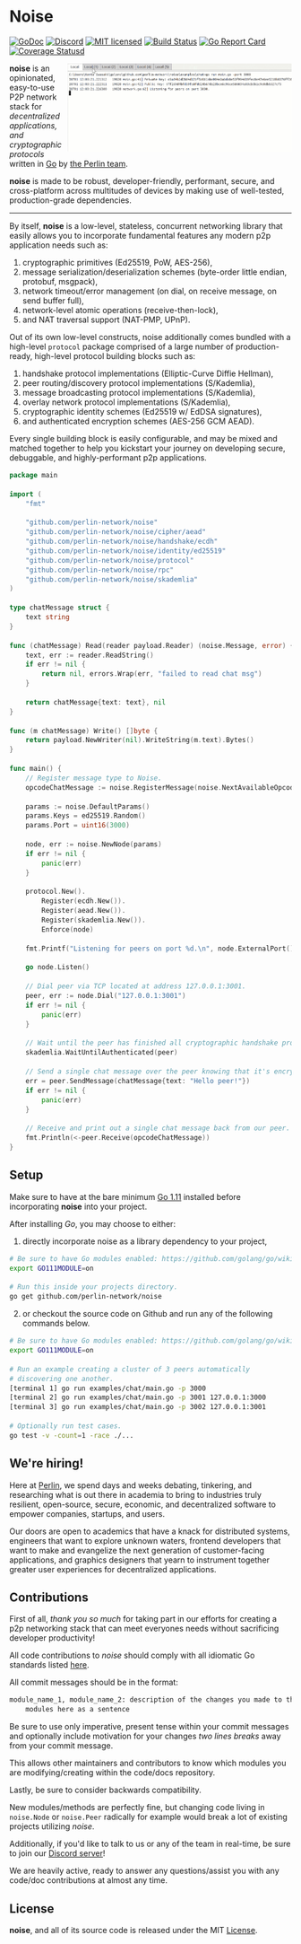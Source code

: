 # Noise

[![GoDoc][1]][2] [![Discord][7]][8] [![MIT licensed][5]][6] [![Build Status][9]][10] [![Go Report Card][11]][12] [![Coverage Statusd][13]][14]

[1]: https://godoc.org/github.com/perlin-network/noise?status.svg
[2]: https://godoc.org/github.com/perlin-network/noise
[5]: https://img.shields.io/badge/license-MIT-blue.svg
[6]: LICENSE
[7]: https://img.shields.io/discord/458332417909063682.svg
[8]: https://discord.gg/dMYfDPM
[9]: https://travis-ci.org/perlin-network/noise.svg?branch=master
[10]: https://travis-ci.org/perlin-network/noise
[11]: https://goreportcard.com/badge/github.com/perlin-network/noise
[12]: https://goreportcard.com/report/github.com/perlin-network/noise
[13]: https://codecov.io/gh/perlin-network/noise/branch/master/graph/badge.svg
[14]: https://codecov.io/gh/perlin-network/noise


<img align="right" width=400 src="docs/media/chat.gif">

**noise** is an opinionated, easy-to-use P2P network stack for
*decentralized applications, and cryptographic protocols* written in
[Go](https://golang.org/) by [the Perlin team](https://perlin.net).

**noise** is made to be robust, developer-friendly, performant, secure, and
cross-platform across multitudes of devices by making use of well-tested,
production-grade dependencies.

<hr/>

By itself, **noise** is a low-level, stateless, concurrent networking library that easily allows you to incorporate fundamental features any modern p2p application needs such as:

1) cryptographic primitives (Ed25519, PoW, AES-256),
2) message serialization/deserialization schemes (byte-order little endian, protobuf, msgpack),
3) network timeout/error management (on dial, on receive message, on send buffer full),
4) network-level atomic operations (receive-then-lock),
5) and NAT traversal support (NAT-PMP, UPnP).

Out of its own low-level constructs, noise additionally comes bundled with a high-level `protocol` package comprised of a large number of production-ready, high-level protocol building blocks such as:

1) handshake protocol implementations (Elliptic-Curve Diffie Hellman),
2) peer routing/discovery protocol implementations (S/Kademlia),
3) message broadcasting protocol implementations (S/Kademlia),
4) overlay network protocol implementations (S/Kademlia),
5) cryptographic identity schemes (Ed25519 w/ EdDSA signatures),
6) and authenticated encryption schemes (AES-256 GCM AEAD).

Every single building block is easily configurable, and may be mixed and matched together to help you kickstart your journey on developing secure, debuggable, and highly-performant p2p applications.

```go
package main

import (
    "fmt"
	
    "github.com/perlin-network/noise"
    "github.com/perlin-network/noise/cipher/aead"
    "github.com/perlin-network/noise/handshake/ecdh"
    "github.com/perlin-network/noise/identity/ed25519"
    "github.com/perlin-network/noise/protocol"
    "github.com/perlin-network/noise/rpc"
    "github.com/perlin-network/noise/skademlia"
)

type chatMessage struct {
	text string
}

func (chatMessage) Read(reader payload.Reader) (noise.Message, error) {
	text, err := reader.ReadString()
	if err != nil {
		return nil, errors.Wrap(err, "failed to read chat msg")
	}

	return chatMessage{text: text}, nil
}

func (m chatMessage) Write() []byte {
	return payload.NewWriter(nil).WriteString(m.text).Bytes()
}

func main() {
    // Register message type to Noise.
    opcodeChatMessage := noise.RegisterMessage(noise.NextAvailableOpcode(), (*chatMessage)(nil))
    
    params := noise.DefaultParams()
    params.Keys = ed25519.Random()
    params.Port = uint16(3000)
    
    node, err := noise.NewNode(params)
    if err != nil {
        panic(err)
    }
    
    protocol.New().
    	Register(ecdh.New()).
    	Register(aead.New()).
    	Register(skademlia.New()).
    	Enforce(node)
    
    fmt.Printf("Listening for peers on port %d.\n", node.ExternalPort())
    
    go node.Listen()
    
    // Dial peer via TCP located at address 127.0.0.1:3001.
    peer, err := node.Dial("127.0.0.1:3001")
    if err != nil {
        panic(err)
    }
    
    // Wait until the peer has finished all cryptographic handshake procedures.
    skademlia.WaitUntilAuthenticated(peer)
    
    // Send a single chat message over the peer knowing that it's encrypted over the wire.
    err = peer.SendMessage(chatMessage{text: "Hello peer!"})
    if err != nil {
        panic(err)
    }
    
    // Receive and print out a single chat message back from our peer.
    fmt.Println(<-peer.Receive(opcodeChatMessage))
}
```

## Setup

Make sure to have at the bare minimum [Go 1.11](https://golang.org/dl/) installed before incorporating **noise** into your project.

After installing _Go_, you may choose to either:

1. directly incorporate noise as a library dependency to your project,

```bash
# Be sure to have Go modules enabled: https://github.com/golang/go/wiki/Modules
export GO111MODULE=on

# Run this inside your projects directory.
go get github.com/perlin-network/noise
```

2. or checkout the source code on Github and run any of the following commands below.

```bash
# Be sure to have Go modules enabled: https://github.com/golang/go/wiki/Modules
export GO111MODULE=on

# Run an example creating a cluster of 3 peers automatically
# discovering one another.
[terminal 1] go run examples/chat/main.go -p 3000
[terminal 2] go run examples/chat/main.go -p 3001 127.0.0.1:3000
[terminal 3] go run examples/chat/main.go -p 3002 127.0.0.1:3001

# Optionally run test cases.
go test -v -count=1 -race ./...
```

## We're hiring!

Here at [Perlin](https://perlin.net), we spend days and weeks debating, tinkering, and researching what is out there in academia to bring to industries truly resilient, open-source, secure, economic, and decentralized software to empower companies, startups, and users.
                                                        
Our doors are open to academics that have a knack for distributed systems, engineers that want to explore unknown waters, frontend developers that want to make and evangelize the next generation of customer-facing applications, and graphics designers that yearn to instrument together greater user experiences for decentralized applications.

## Contributions

First of all, _thank you so much_ for taking part in our efforts for creating a p2p networking stack that can meet everyones needs without sacrificing developer productivity!

All code contributions to _noise_ should comply with all idiomatic Go standards listed [here](https://github.com/golang/go/wiki/CodeReviewComments).

All commit messages should be in the format:

```bash
module_name_1, module_name_2: description of the changes you made to the two
    modules here as a sentence
```

Be sure to use only imperative, present tense within your commit messages and optionally include motivation for your changes _two lines breaks_ away from your commit message.

This allows other maintainers and contributors to know which modules you are modifying/creating within the code/docs repository.

Lastly, be sure to consider backwards compatibility.

New modules/methods are perfectly fine, but changing code living in `noise.Node` or `noise.Peer` radically for example would break a lot of existing projects utilizing _noise_.

Additionally, if you'd like to talk to us or any of the team in real-time, be sure to join our [Discord server](https://discord.gg/dMYfDPM)!

We are heavily active, ready to answer any questions/assist you with any code/doc contributions at almost any time.

## License

**noise**, and all of its source code is released under the MIT [License](https://github.com/perlin-network/noise/blob/master/LICENSE).
